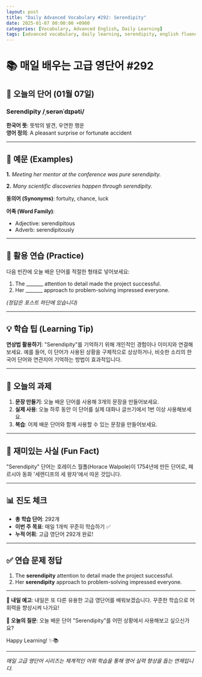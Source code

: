 ```yaml
---
layout: post
title: "Daily Advanced Vocabulary #292: Serendipity"
date: 2025-01-07 00:00:00 +0900
categories: [Vocabulary, Advanced English, Daily Learning]
tags: [advanced vocabulary, daily learning, serendipity, english fluency]
---
```


# 📚 **매일 배우는 고급 영단어 #292**

## 🌟 **오늘의 단어 (01월 07일)**

### **Serendipity** /ˌserənˈdɪpəti/

**한국어 뜻**: 뜻밖의 발견, 우연한 행운  
**영어 정의**: A pleasant surprise or fortunate accident

<!--more-->

---

## 📖 **예문 (Examples)**

**1.** *Meeting her mentor at the conference was pure serendipity.*

**2.** *Many scientific discoveries happen through serendipity.*

**동의어 (Synonyms)**: fortuity, chance, luck

**어족 (Word Family)**:
- Adjective: serendipitous
- Adverb: serendipitously

---

## 🎯 **활용 연습 (Practice)**

다음 빈칸에 오늘 배운 단어를 적절한 형태로 넣어보세요:

1. The _______ attention to detail made the project successful.
2. Her _______ approach to problem-solving impressed everyone.

*(정답은 포스트 하단에 있습니다)*

---

## 💡 **학습 팁 (Learning Tip)**

**연상법 활용하기**: "Serendipity"를 기억하기 위해 개인적인 경험이나 이미지와 연결해보세요. 
예를 들어, 이 단어가 사용된 상황을 구체적으로 상상하거나, 비슷한 소리의 한국어 단어와 연관지어 기억하는 방법이 효과적입니다.

---

## 📝 **오늘의 과제**

1. **문장 만들기**: 오늘 배운 단어를 사용해 3개의 문장을 만들어보세요.
2. **실제 사용**: 오늘 하루 동안 이 단어를 실제 대화나 글쓰기에서 1번 이상 사용해보세요.
3. **복습**: 어제 배운 단어와 함께 사용할 수 있는 문장을 만들어보세요.

---

## 🎲 **재미있는 사실 (Fun Fact)**

"Serendipity" 단어는 호레이스 월폴(Horace Walpole)이 1754년에 만든 단어로, 페르시아 동화 '세렌디프의 세 왕자'에서 따온 것입니다.

---

## 📊 **진도 체크**

- **총 학습 단어**: 292개
- **이번 주 목표**: 매일 1개씩 꾸준히 학습하기 ✅
- **누적 어휘**: 고급 영단어 292개 완료!

---

## ✅ **연습 문제 정답**

1. The **serendipity** attention to detail made the project successful.
2. Her **serendipity** approach to problem-solving impressed everyone.

---

**🎯 내일 예고**: 내일은 또 다른 유용한 고급 영단어를 배워보겠습니다. 꾸준한 학습으로 어휘력을 향상시켜 나가요!

**💭 오늘의 질문**: 오늘 배운 단어 "Serendipity"를 어떤 상황에서 사용해보고 싶으신가요? 

Happy Learning! ✨📚

---

*매일 고급 영단어 시리즈는 체계적인 어휘 학습을 통해 영어 실력 향상을 돕는 연재입니다.*
